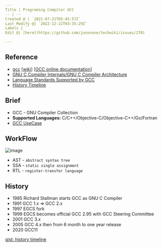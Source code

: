 ```yaml
---
Title | Programing Compiler GCC
-- | --
Created @ | `2021-07-21T05:45:57Z`
Last Modify @| `2022-12-22T03:35:29Z`
Labels | ``
Edit @| [here](https://github.com/junxnone/techwiki/issues/170)

---
```

## Reference
- [gcc](https://gcc.gnu.org/) [[wiki](https://gcc.gnu.org/wiki)] [[GCC online documentation](https://gcc.gnu.org/onlinedocs/)]
- [GNU C Compiler Internals/GNU C Compiler Architecture](https://en.wikibooks.org/wiki/GNU_C_Compiler_Internals/GNU_C_Compiler_Architecture)
- [Language Standards Supported by GCC](https://gcc.gnu.org/onlinedocs/gcc/Standards.html#Go-Language)
- [History Timeline](https://gcc.gnu.org/develop.html#timeline)

## Brief

- GCC - GNU Compiler Collection
- **Supported Languages:** C/C++/Objective-C/Objective-C++/Go/Fortran
- [GCC UseCase](/GCC_UseCase)

## WorkFlow

![image](https://user-images.githubusercontent.com/2216970/126437354-5e2d6b43-8085-4bb4-ba83-e0d7738f9615.png)
- AST - `abstract syntax tree`
- SSA - `static single assignment`
- RTL - `register-transfer language`

## History

- 1985 Richard Stallman starts GCC as GNU C Compiler
- 1991 GCC 1.x => GCC 2.x
- 1997 EGCS fork
- 1999 EGCS becomes official GCC 2.95 with GCC Steering Committee
- 2001 GCC 3.x
- 2005 GCC 4.x then from 6 month to one year release
- 2020 GCC11

[gist: history timeline](https://gist.githubusercontent.com/junxnone/02e8a6a9e657bedb79f10639009b9e4d/raw/gcc_history_timeline.txt ':include :type=code')

